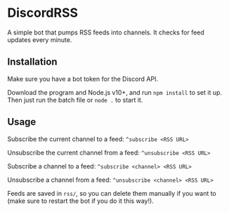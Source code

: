 # DiscordRSS
A simple bot that pumps RSS feeds into channels. It checks for feed updates every minute.

## Installation

Make sure you have a bot token for the Discord API.

Download the program and Node.js v10+, and run `npm install` to set it up. Then just run the batch file or `node .` to start it.

## Usage

Subscribe the current channel to a feed:
`^subscribe <RSS URL>`

Unsubscribe the current channel from a feed:
`^unsubscribe <RSS URL>`

Subscribe a channel to a feed:
`^subscribe <channel> <RSS URL>`

Unsubscribe a channel from a feed:
`^unsubscribe <channel> <RSS URL>`

Feeds are saved in `rss/`, so you can delete them manually if you want to (make sure to restart the bot if you do it this way!).
